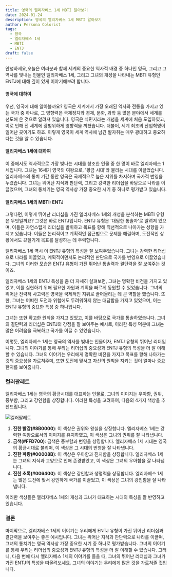 ```yaml
---
title: 영국의 엘리자베스 1세 MBTI 알아보기
date: 2024-01-24
description: 영국의 엘리자베스 1세 MBTI 알아보기
author: Persona Colorist
tags:
  - 영국
  - 엘리자베스 1세
  - MBTI
  - ENTJ
draft: false
---
```


안녕하세요,오늘은 여러분과 함께 세계의 중요한 역사적 배경 중 하나인 영국, 그리고 그 역사를 빛내는 인물인 엘리자베스 1세, 그리고 그녀의 개성을 나타내는 MBTI 유형인 ENTJ에 대해 깊이 있게 이야기해보려 합니다.

#### 영국에 대하여
우선, 영국에 대해 알아볼까요? 영국은 세계에서 가장 오래된 역사와 전통을 가지고 있는 국가 중 하나로, 그 영향력은 국제정치와 경제, 문화, 과학 등 많은 분야에서 세계를 선도해 온 것으로 알려져 있습니다. 영국은 식민지라는 개념을 세계에 처음 도입하였고, 이로 인해 전 세계에 광범위하게 영향력을 끼쳤습니다. 더불어, 세계 최초의 산업혁명이 일어난 곳이기도 하죠. 이렇게 영국이 세계 역사에 남긴 발자취는 매우 광대하고 중요하다는 것을 알 수 있습니다.

#### 엘리자베스 1세에 대하여
이 중에서도 역사적으로 가장 빛나는 시대를 창조한 인물 중 한 명이 바로 엘리자베스 1세입니다. 그녀는 16세기 영국의 여왕으로, '황금 시대'라 불리는 시대를 이끌었습니다. 엘리자베스의 통치 기간 동안 영국은 국제적으로 높은 지위를 차지하며 국가적 번영을 누렸습니다. 그녀는 뛰어난 지식과 판단력, 그리고 강력한 리더십을 바탕으로 나라를 이끌었으며, 그녀의 통치기는 영국 역사상 가장 중요한 시기 중 하나로 평가받고 있습니다.
  

#### 엘리자베스 1세의 MBTI: ENTJ
그렇다면, 이렇게 뛰어난 리더십을 가진 엘리자베스 1세의 개성을 분석하는 MBTI 유형은 무엇일까요? 그것은 바로 ENTJ입니다. ENTJ 유형은 '대담한 통솔자'로 알려져 있으며, 이들은 자연스럽게 리더십을 발휘하고 목표를 향해 직선적으로 나아가는 성향을 가지고 있습니다. 이들은 논리적이고 계획적인 접근법으로 문제를 해결하며, 도전적인 상황에서도 끈질기게 목표를 달성하는 데 주력합니다.

엘리자베스 1세 역시 이 ENTJ 유형의 특성을 잘 보여주었습니다. 그녀는 강력한 리더십으로 나라를 이끌었고, 계획적이면서도 논리적인 판단으로 국가를 번영으로 이끌었습니다. 그녀의 이러한 모습은 ENTJ 유형이 가진 뛰어난 통솔력과 결단력을 잘 보여주는 것이죠.

엘리자베스 1세의 ENTJ 특성을 좀 더 자세히 살펴보면, 그녀는 명확한 비전을 가지고 있었고, 이를 실현하기 위해 필요한 자원과 계획을 빠르게 동원할 수 있었습니다. 그녀의 뛰어난 전략적 사고력은 영국을 국제적인 지위로 끌어올리는 데 큰 역할을 했습니다. 또한, 그녀는 어떠한 도전과 위험에도 두려워하지 않는 대담함을 가지고 있었으며, 이는 ENTJ 유형의 중요한 특성 중 하나입니다.

그녀는 또한 확고한 원칙을 가지고 있었고, 이를 바탕으로 국가를 통솔하였습니다. 그녀의 결단력과 리더십은 ENTJ의 강점을 잘 보여주는 예시로, 이러한 특성 덕분에 그녀는 많은 어려움을 극복하고 국가를 이끌 수 있었습니다.

이렇듯, 엘리자베스 1세는 영국의 역사를 빛내는 인물이자, ENTJ 유형의 뛰어난 리더입니다. 그녀의 이야기를 통해 우리는 리더십의 중요성과 ENTJ 유형의 특성을 더 잘 이해할 수 있습니다. 그녀의 이야기는 우리에게 명확한 비전을 가지고 목표를 향해 나아가는 것의 중요성을 가르쳐주며, 또한 도전에 맞서고 자신의 원칙을 지키는 것이 얼마나 중요한지를 보여줍니다.

### 컬러팔레트
엘리자베스 1세는 영국의 황금시대를 대표하는 인물로, 그녀의 이미지는 우아함, 권위, 풍부함, 그리고 강인함을 상징합니다. 이러한 특성을 고려하여, 다음의 4가지 색상을 추천드립니다.

![컬러팔레트](https://i.imgur.com/pZyL4Y3.png#center)

1. **진한 빨강(#8B0000)**: 이 색상은 권위와 왕실을 상징합니다. 엘리자베스 1세는 강력한 여왕으로서의 이미지를 유지하였고, 이 색상은 그녀의 권위를 잘 나타냅니다.
2. **금색(#FFD700)**: 금색은 풍부함과 번영을 상징합니다. 엘리자베스 1세 시대는 영국의 황금시대로 불리며, 이 색상은 그 시대의 번영을 잘 나타냅니다.
3. **진한 파랑(#00008B)**: 이 색상은 우아함과 진지함을 상징합니다. 엘리자베스 1세는 그녀의 지식과 교양으로 인해 존경받았고, 이 색상은 그녀의 우아함을 잘 나타냅니다.
4. **진한 초록(#006400)**: 이 색상은 강인함과 생명력을 상징합니다. 엘리자베스 1세는 많은 도전에 맞서 강인하게 국가를 이끌었고, 이 색상은 그녀의 강인함을 잘 나타냅니다.

이러한 색상들은 엘리자베스 1세의 개성과 그녀가 대표하는 시대의 특성을 잘 반영하고 있습니다. 

### 결론
마지막으로, 엘리자베스 1세의 이야기는 우리에게 ENTJ 유형이 가진 뛰어난 리더십과 결단력을 보여주는 좋은 예시입니다. 그녀는 뛰어난 지식과 판단력으로 나라를 이끌며, 그녀의 통치기는 영국 역사상 가장 중요한 시기 중 하나로 평가받습니다. 그녀의 이야기를 통해 우리는 리더십의 중요성과 ENTJ 유형의 특성을 더 잘 이해할 수 있습니다.
그러니, 다음 번에 다시 엘리자베스 1세의 이야기를 들을 때, 그녀의 뛰어난 리더십과 그녀가 가진 ENTJ의 특성을 떠올려보세요. 그녀의 이야기는 우리에게 많은 것을 가르쳐줄 것입니다.